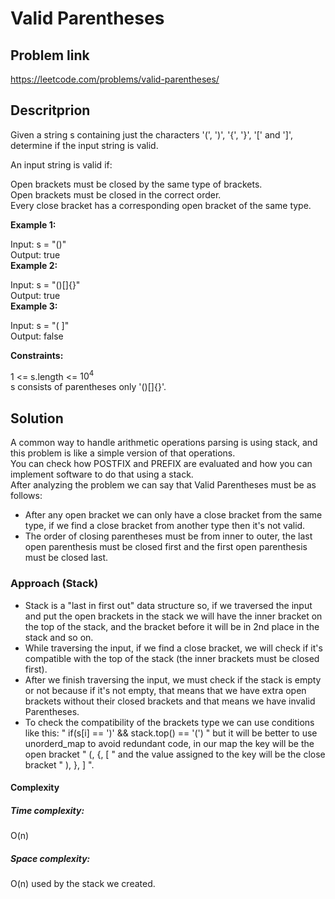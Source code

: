 # **Valid Parentheses**
## **Problem link**
https://leetcode.com/problems/valid-parentheses/<br>

## **Descritprion**
Given a string s containing just the characters '(', ')', '{', '}', '[' and ']', determine if the input string is valid.<br>

An input string is valid if:<br>

Open brackets must be closed by the same type of brackets.<br>
Open brackets must be closed in the correct order.<br>
Every close bracket has a corresponding open bracket of the same type.<br>
 

**Example 1:**<br>

Input: s = "()"<br>
Output: true<br>
**Example 2:**<br>

Input: s = "()[]{}"<br>
Output: true<br>
**Example 3:**<br>

Input: s = "( ]"<br>
Output: false<br>
 

**Constraints:**<br>

1 <= s.length <= $10^{4}$<br>
s consists of parentheses only '()[]{}'.<br>

## **Solution**
A common way to handle arithmetic  operations parsing is using stack, and this problem is like a simple version of that operations.<br>
You can check how POSTFIX and PREFIX are evaluated and how you can implement software to do that using a stack.<br>
After analyzing the problem we can say that Valid Parentheses must be as follows:
- After any open bracket we can only have a close bracket from the same type, if we find a close bracket from another type then it's not valid.
- The order of closing parentheses must be from inner to outer, the last open parenthesis must be closed first and the first open parenthesis must be closed last.
### Approach (Stack)
- Stack is a "last in first out" data structure so, if we traversed the input and put the open brackets in the stack we will have the inner bracket on the top of the stack, and the bracket before it will be in 2nd place in the stack and so on.
- While traversing the input, if we find a close bracket, we will check if it's compatible with the top of the stack (the inner brackets must be closed first).
- After we finish traversing the input, we must check if the stack is empty or not because if it's not empty, that means that we have extra open brackets without their closed brackets and that means we have invalid Parentheses.
- To check the compatibility of the brackets type we can use conditions like this: " if(s[i] == ')' && stack.top() == '(') " but it will be better to use unorderd_map to avoid redundant code, in our map the key will be the open bracket " (, {, [ " and the value assigned to the key will be the close bracket " ), }, ] ".

#### **Complexity**
##### **Time complexity:**<br>
O(n) <br>

##### **Space complexity:**
O(n) used by the stack we created.<br>
